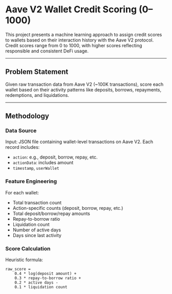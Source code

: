 # Aave V2 Wallet Credit Scoring (0–1000)

This project presents a machine learning approach to assign credit scores to wallets based on their interaction history with the Aave V2 protocol. Credit scores range from 0 to 1000, with higher scores reflecting responsible and consistent DeFi usage.

---

##  Problem Statement

Given raw transaction data from Aave V2 (~100K transactions), score each wallet based on their activity patterns like deposits, borrows, repayments, redemptions, and liquidations.

---

##  Methodology

### Data Source
Input: JSON file containing wallet-level transactions on Aave V2. Each record includes:
- `action`: e.g., deposit, borrow, repay, etc.
- `actionData`: includes amount
- `timestamp`, `userWallet`

### Feature Engineering
For each wallet:
- Total transaction count
- Action-specific counts (deposit, borrow, repay, etc.)
- Total deposit/borrow/repay amounts
- Repay-to-borrow ratio
- Liquidation count
- Number of active days
- Days since last activity

### Score Calculation
Heuristic formula:
```text
raw_score = 
    0.4 * log(deposit amount) +
    0.3 * repay-to-borrow ratio +
    0.2 * active days -
    0.1 * liquidation count
